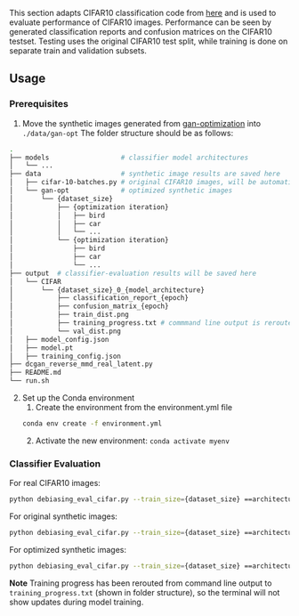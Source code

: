 This section adapts CIFAR10 classification code from [here](https://github.com/kuangliu/pytorch-cifar) and is used to evaluate performance of CIFAR10 images. Performance can be seen by generated classification reports and confusion matrices on the CIFAR10 testset. Testing uses the original CIFAR10 test split, while training is done on separate train and validation subsets.

## Usage

### Prerequisites
1. Move the synthetic images generated from [gan-optimization](../gan-optimization/) into `./data/gan-opt`
The folder structure should be as follows:
```bash
.
├── models                  # classifier model architectures
│   └── ...
├── data                    # synthetic image results are saved here
│   ├── cifar-10-batches.py # original CIFAR10 images, will be automatically downloaded when needed
│   └── gan-opt             # optimized synthetic images
│       └── {dataset_size}
│           ├── {optimization iteration}
│           │   ├── bird
│           │   ├── car
│           │   └── ...
│           └── {optimization iteration}
│               ├── bird
│               ├── car
│               └── ...
├── output  # classifier-evaluation results will be saved here
│   └── CIFAR
│       └── {dataset_size}_0_{model_architecture}
│           ├── classification_report_{epoch}
│           ├── confusion_matrix_{epoch}
│           ├── train_dist.png
│           ├── training_progress.txt # commmand line output is rerouted here
│           └── val_dist.png
│   ├── model_config.json
│   ├── model.pt
│   ├── training_config.json
├── dcgan_reverse_mmd_real_latent.py
├── README.md
└── run.sh
```

2. Set up the Conda environment
    1. Create the environment from the environment.yml file
    ```bash
    conda env create -f environment.yml
    ```
    2. Activate the new environment: `conda activate myenv`

### Classifier Evaluation
For real CIFAR10 images:
``` bash
python debiasing_eval_cifar.py --train_size={dataset_size} ==architecture='VGG' --synthetic
```

For original synthetic images:
``` bash
python debiasing_eval_cifar.py --train_size={dataset_size} ==architecture='VGG' --synthetic
```

For optimized synthetic images:
``` bash
python debiasing_eval_cifar.py --train_size={dataset_size} ==architecture='VGG' --synthetic
```

**Note** Training progress has been rerouted from command line output to  `training_progress.txt` (shown in folder structure), so the terminal will not show updates during model training.